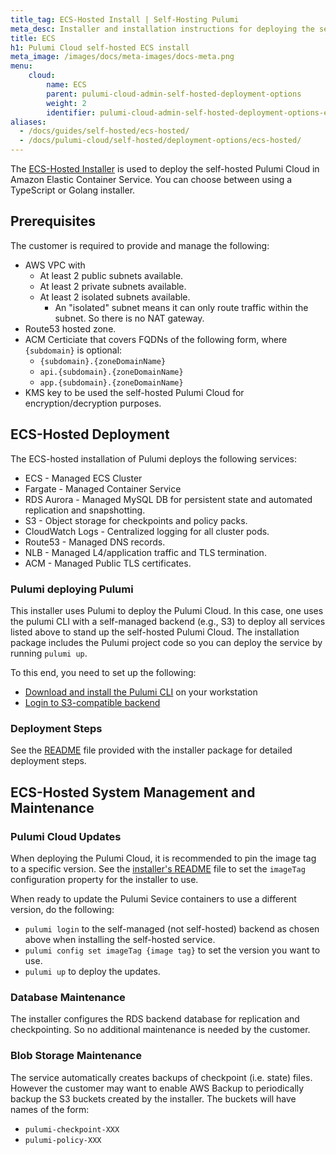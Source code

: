 ```yaml
---
title_tag: ECS-Hosted Install | Self-Hosting Pulumi
meta_desc: Installer and installation instructions for deploying the self-hosted Pulumi Cloud in ECS.
title: ECS
h1: Pulumi Cloud self-hosted ECS install
meta_image: /images/docs/meta-images/docs-meta.png
menu:
    cloud:
        name: ECS
        parent: pulumi-cloud-admin-self-hosted-deployment-options
        weight: 2
        identifier: pulumi-cloud-admin-self-hosted-deployment-options-ecs
aliases:
  - /docs/guides/self-hosted/ecs-hosted/
  - /docs/pulumi-cloud/self-hosted/deployment-options/ecs-hosted/
---
```


The [ECS-Hosted Installer](https://github.com/pulumi/pulumi-self-hosted-installers/tree/master/ecs-hosted) is used to deploy the self-hosted Pulumi Cloud in Amazon Elastic Container Service. You can choose between using a TypeScript or Golang installer.

## Prerequisites

The customer is required to provide and manage the following:

* AWS VPC with
  * At least 2 public subnets available.
  * At least 2 private subnets available.
  * At least 2 isolated subnets available.
    * An "isolated" subnet means it can only route traffic within the subnet. So there is no NAT gateway.
* Route53 hosted zone.
* ACM Certiciate that covers FQDNs of the following form, where `{subdomain}` is optional:
  * `{subdomain}.{zoneDomainName}`
  * `api.{subdomain}.{zoneDomainName}`
  * `app.{subdomain}.{zoneDomainName}`
* KMS key to be used the self-hosted Pulumi Cloud for encryption/decryption purposes.

## ECS-Hosted Deployment

The ECS-hosted installation of Pulumi deploys the following services:

* ECS - Managed ECS Cluster
* Fargate - Managed Container Service
* RDS Aurora - Managed MySQL DB for persistent state and automated replication and snapshotting.
* S3 - Object storage for checkpoints and policy packs.
* CloudWatch Logs - Centralized logging for all cluster pods.
* Route53 - Managed DNS records.
* NLB - Managed L4/application traffic and TLS termination.
* ACM - Managed Public TLS certificates.

### Pulumi deploying Pulumi

This installer uses Pulumi to deploy the Pulumi Cloud. In this case, one uses the pulumi CLI with a self-managed backend (e.g., S3) to deploy all services listed above to stand up the self-hosted Pulumi Cloud. The installation package includes the Pulumi project code so you can deploy the service by running `pulumi up`.

To this end, you need to set up the following:

* [Download and install the Pulumi CLI](/docs/install/) on your workstation
* [Login to S3-compatible backend](/docs/concepts/state#aws-s3)

### Deployment Steps

See the [README](https://github.com/pulumi/pulumi-self-hosted-installers/tree/master/ecs-hosted) file provided with the installer package for detailed deployment steps.

## ECS-Hosted System Management and Maintenance

### Pulumi Cloud Updates

When deploying the Pulumi Cloud, it is recommended to pin the image tag to a specific version. See the [installer's README](https://github.com/pulumi/pulumi-self-hosted-installers/tree/master/ecs-hosted) file to set the `imageTag` configuration property for the installer to use.

When ready to update the Pulumi Sevice containers to use a different version, do the following:

* `pulumi login` to the self-managed (not self-hosted) backend as chosen above when installing the self-hosted service.
* `pulumi config set imageTag {image tag}` to set the version you want to use.
* `pulumi up` to deploy the updates.

### Database Maintenance

The installer configures the RDS backend database for replication and checkpointing. So no additional maintenance is needed by the customer.

### Blob Storage Maintenance

The service automatically creates backups of checkpoint (i.e. state) files. However the customer may want to enable AWS Backup to periodically backup the S3 buckets created by the installer.
The buckets will have names of the form:

* `pulumi-checkpoint-XXX`
* `pulumi-policy-XXX`
